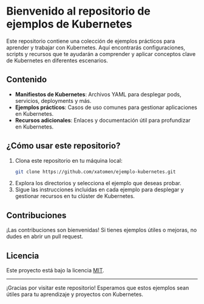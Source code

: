 # Bienvenido al repositorio de ejemplos de Kubernetes

Este repositorio contiene una colección de ejemplos prácticos para aprender y trabajar con Kubernetes. Aquí encontrarás configuraciones, scripts y recursos que te ayudarán a comprender y aplicar conceptos clave de Kubernetes en diferentes escenarios.

## Contenido

- **Manifiestos de Kubernetes**: Archivos YAML para desplegar pods, servicios, deployments y más.
- **Ejemplos prácticos**: Casos de uso comunes para gestionar aplicaciones en Kubernetes.
- **Recursos adicionales**: Enlaces y documentación útil para profundizar en Kubernetes.

## ¿Cómo usar este repositorio?

1. Clona este repositorio en tu máquina local:
    ```bash
    git clone https://github.com/xatomen/ejemplo-kubernetes.git
    ```
2. Explora los directorios y selecciona el ejemplo que deseas probar.
3. Sigue las instrucciones incluidas en cada ejemplo para desplegar y gestionar recursos en tu clúster de Kubernetes.

## Contribuciones

¡Las contribuciones son bienvenidas! Si tienes ejemplos útiles o mejoras, no dudes en abrir un pull request.

## Licencia

Este proyecto está bajo la licencia [MIT](LICENSE).

---
¡Gracias por visitar este repositorio! Esperamos que estos ejemplos sean útiles para tu aprendizaje y proyectos con Kubernetes.